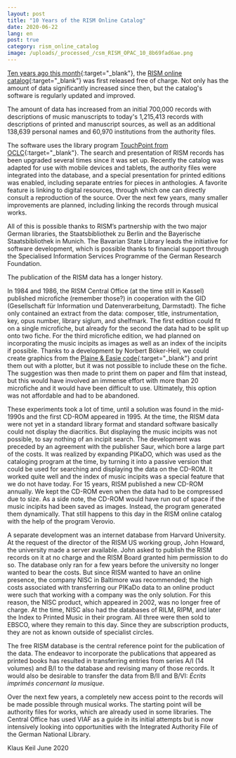 ```yaml
---
layout: post
title: "10 Years of the RISM Online Catalog"
date: 2020-06-22
lang: en
post: true
category: rism_online_catalog
image: /uploads/_processed_/csm_RISM_OPAC_10_8b69fad6ae.png
---
```



[Ten years ago this month](/press_reviews/2010/06/30/new-online-music-catalogue-over-700000-entries.html){:target="_blank"}, the [RISM online catalog](https://opac.rism.info/index.php?id=4){:target="_blank"} was first released free of charge. Not only has the amount of data significantly increased since then, but the catalog's software is regularly updated and improved.

The amount of data has increased from an initial 700,000 records with descriptions of music manuscripts to today's 1,215,413 records with descriptions of printed and manuscript sources, as well as an additional 138,639 personal names and 60,970 institutions from the authority files.

The software uses the library program [TouchPoint from OCLC](https://www.oclc.org/de/touchpoint/features.html){:target="_blank"}. The search and presentation of RISM records has been upgraded several times since it was set up. Recently the catalog was adapted for use with mobile devices and tablets, the authority files were integrated into the database, and a special presentation for printed editions was enabled, including separate entries for pieces in anthologies. A favorite feature is linking to digital resources, through which one can directly consult a reproduction of the source. Over the next few years, many smaller improvements are planned, including linking the records through musical works.

All of this is possible thanks to RISM’s partnership with the two major German libraries, the Staatsbibliothek zu Berlin and the Bayerische Staatsbibliothek in Munich. The Bavarian State Library leads the initiative for software development, which is possible thanks to financial support through the Specialised Information Services Programme of the German Research Foundation.

The publication of the RISM data has a longer history.

In 1984 and 1986, the RISM Central Office (at the time still in Kassel) published microfiche (remember those?) in cooperation with the GID (Gesellschaft für Information und Datenverarbeitung, Darmstadt). The fiche only contained an extract from the data: composer, title, instrumentation, key, opus number, library siglum, and shelfmark. The first edition could fit on a single microfiche, but already for the second the data had to be split up onto two fiche. For the third microfiche edition, we had planned on incorporating the music incipits as images as well as an index of the incipits if possible. Thanks to a development by Norbert Böker-Heil, we could create graphics from the [Plaine & Easie code](https://www.iaml.info/plaine-easie-code){:target="_blank"} and print them out with a plotter, but it was not possible to include these on the fiche. The suggestion was then made to print them on paper and film that instead, but this would have involved an immense effort with more than 20 microfiche and it would have been difficult to use. Ultimately, this option was not affordable and had to be abandoned.

These experiments took a lot of time, until a solution was found in the mid-1990s and the first CD-ROM appeared in 1995. At the time, the RISM data were not yet in a standard library format and standard software basically could not display the diacritics. But displaying the music incipits was not possible, to say nothing of an incipit search. The development was preceded by an agreement with the publisher Saur, which bore a large part of the costs. It was realized by expanding PIKaDO, which was used as the cataloging program at the time, by turning it into a passive version that could be used for searching and displaying the data on the CD-ROM. It worked quite well and the index of music incipits was a special feature that we do not have today. For 15 years, RISM published a new CD-ROM annually. We kept the CD-ROM even when the data had to be compressed due to size. As a side note, the CD-ROM would have run out of space if the music incipits had been saved as images. Instead, the program generated them dynamically. That still happens to this day in the RISM online catalog with the help of the program Verovio.

A separate development was an internet database from Harvard University. At the request of the director of the RISM US working group, John Howard, the university made a server available. John asked to publish the RISM records on it at no charge and the RISM Board granted him permission to do so. The database only ran for a few years before the university no longer wanted to bear the costs. But since RISM wanted to have an online presence, the company NISC in Baltimore was recommended; the high costs associated with transferring our PIKaDo data to an online product were such that working with a company was the only solution. For this reason, the NISC product, which appeared in 2002, was no longer free of charge. At the time, NISC also had the databases of RILM, RIPM, and later the Index to Printed Music in their program. All three were then sold to EBSCO, where they remain to this day. Since they are subscription products, they are not as known outside of specialist circles.

The free RISM database is the central reference point for the publication of the data. The endeavor to incorporate the publications that appeared as printed books has resulted in transferring entries from series A/I (14 volumes) and B/I to the database and revising many of those records. It would also be desirable to transfer the data from B/II and B/VI: _Écrits imprimés concernant la musique_.

Over the next few years, a completely new access point to the records will be made possible through musical works. The starting point will be authority files for works, which are already used in some libraries. The Central Office has used VIAF as a guide in its initial attempts but is now intensively looking into opportunities with the Integrated Authority File of the German National Library.

Klaus Keil
June 2020



<script type="text/javascript">var switchTo5x=true;</script><script type="text/javascript" src="http://w.sharethis.com/button/buttons.js"></script><script type="text/javascript">stLight.options({publisher: "9b601438-1ce1-49d8-bfd7-9cff5df54c17", doNotHash: false, doNotCopy: false, hashAddressBar: false});</script>